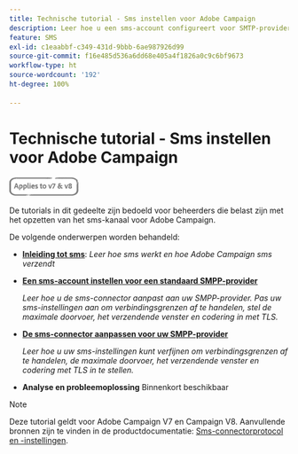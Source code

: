```yaml
---
title: Technische tutorial - Sms instellen voor Adobe Campaign
description: Leer hoe u een sms-account configureert voor SMTP-providers en hoe u de configuratie analyseert en problemen oplost.
feature: SMS
exl-id: c1eaabbf-c349-431d-9bbb-6ae987926d99
source-git-commit: f16e485d536a6dd68e405a4f1826a0c9c6bf9673
workflow-type: ht
source-wordcount: '192'
ht-degree: 100%

---
```


# Technische tutorial - Sms instellen voor Adobe Campaign

![Geldt voor V7 en V8](../assets/V7-V8-stamp.png)

De tutorials in dit gedeelte zijn bedoeld voor beheerders die belast zijn met het opzetten van het sms-kanaal voor Adobe Campaign.

De volgende onderwerpen worden behandeld:

* **[Inleiding tot sms](/help/tutorial-sms/introduction-to-sms.md)**:
   *Leer hoe sms werkt en hoe Adobe Campaign sms verzendt*

* **[Een sms-account instellen voor een standaard SMPP-provider](/help/tutorial-sms/set-up-account-for-standard-smpp-provider.md)**

   *Leer hoe u de sms-connector aanpast aan uw SMPP-provider. Pas uw sms-instellingen aan om verbindingsgrenzen af te handelen, stel de maximale doorvoer, het verzendende venster en codering in met TLS.*

* **[De sms-connector aanpassen voor uw SMPP-provider](/help/tutorial-sms/adapt-sms-connector-to-smpp-provider.md)**

   *Leer hoe u uw sms-instellingen kunt verfijnen om verbindingsgrenzen af te handelen, de maximale doorvoer, het verzendende venster en codering met TLS in te stellen.*

* **Analyse en probleemoplossing**
Binnenkort beschikbaar

>[!NOTE]
>
>Deze tutorial geldt voor Adobe Campaign V7 en Campaign V8. Aanvullende bronnen zijn te vinden in de productdocumentatie: [Sms-connectorprotocol en -instellingen](https://experienceleague.adobe.com/docs/campaign-classic/using/sending-messages/sending-messages-on-mobiles/sms-protocol.html?lang=nl#sending-messages).
